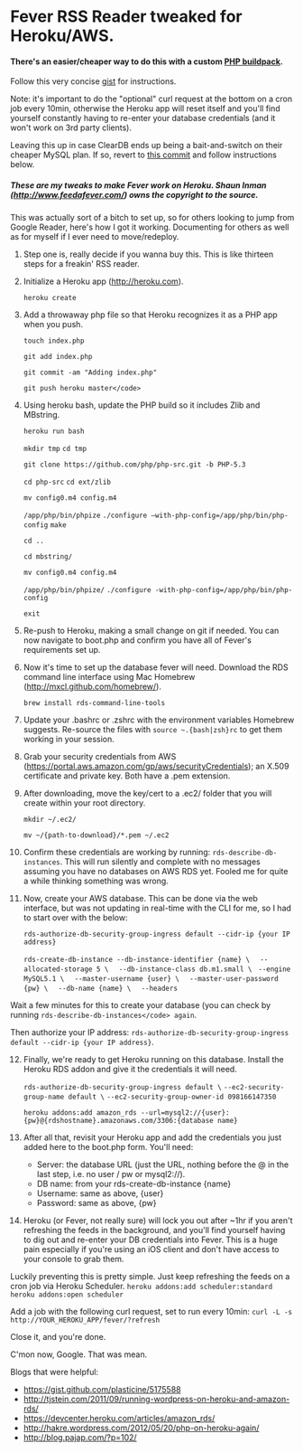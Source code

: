 Fever RSS Reader tweaked for Heroku/AWS.
========================================

#### There's an easier/cheaper way to do this with a custom [PHP buildpack](https://github.com/iphoting/heroku-buildpack-php-tyler).

Follow this very concise [gist](https://gist.github.com/plasticine/5175588) for instructions.

Note: it's important to do the "optional" curl request at the bottom on a cron job every 10min, otherwise the Heroku app will reset itself and you'll find yourself constantly having to re-enter your database credentials (and it won't work on 3rd party clients).

Leaving this up in case ClearDB ends up being a bait-and-switch on their cheaper MySQL plan. If so, revert to [this commit](0af102a096ac32af363310df12c530dface695a2) and follow instructions below.

##### These are my tweaks to make Fever work on Heroku. Shaun Inman (http://www.feedafever.com/) owns the copyright to the source.

This was actually sort of a bitch to set up, so for others looking to jump from Google Reader, here's how I got it working. Documenting for others as well as for myself if I ever need to move/redeploy.

1. Step one is, really decide if you wanna buy this. This is like thirteen steps for a freakin' RSS reader.

2. Initialize a Heroku app (http://heroku.com).

	`heroku create`

3. Add a throwaway php file so that Heroku recognizes it as a PHP app when you push.

	`touch index.php`

	`git add index.php`

	`git commit -am "Adding index.php"`

	`git push heroku master</code>`

4. Using heroku bash, update the PHP build so it includes Zlib and MBstring.

	`heroku run bash`

	`mkdir tmp`
	`cd tmp`
	 
	`git clone https://github.com/php/php-src.git -b PHP-5.3`
	 
	`cd php-src`
	`cd ext/zlib`

	`mv config0.m4 config.m4`

	`/app/php/bin/phpize`
	`./configure –with-php-config=/app/php/bin/php-config`
	`make`
	 
	`cd ..`

	`cd mbstring/`

	`mv config0.m4 config.m4`

	`/app/php/bin/phpize/`
	`./configure -with-php-config=/app/php/bin/php-config`

	`exit`

5. Re-push to Heroku, making a small change on git if needed. You can now navigate to boot.php and confirm you have all of Fever's requirements set up.

6. Now it's time to set up the database fever will need. Download the RDS command line interface using Mac Homebrew (http://mxcl.github.com/homebrew/). 

	`brew install rds-command-line-tools`

7. Update your .bashrc or .zshrc with the environment variables Homebrew suggests. Re-source the files with `source ~.{bash|zsh}rc` to get them working in your session.

8. Grab your security credentials from AWS (https://portal.aws.amazon.com/gp/aws/securityCredentials); an X.509 certificate and private key. Both have a .pem extension.

9. After downloading, move the key/cert to a .ec2/ folder that you will create within your root directory.

	`mkdir ~/.ec2/`

	`mv ~/{path-to-download}/*.pem ~/.ec2`

10. Confirm these credentials are working by running: `rds-describe-db-instances`. This will run silently and complete with no messages assuming you have no databases on AWS RDS yet. Fooled me for quite a while thinking something was wrong.

11. Now, create your AWS database. This can be done via the web interface, but was not updating in real-time with the CLI for me, so I had to start over with the below:

	`rds-authorize-db-security-group-ingress default --cidr-ip {your IP address}`

	`rds-create-db-instance --db-instance-identifier {name} \`
	`  --allocated-storage 5 \`
	`  --db-instance-class db.m1.small \`
	`  --engine MySQL5.1 \ `
	`  --master-username {user} \`
	`  --master-user-password {pw} \`
	`  --db-name {name} \`
	`  --headers`

Wait a few minutes for this to create your database (you can check by running `rds-describe-db-instances</code> again`.

Then authorize your IP address: `rds-authorize-db-security-group-ingress default --cidr-ip {your IP address}`.

12. Finally, we're ready to get Heroku running on this database. Install the Heroku RDS addon and give it the credentials it will need.
	
	`rds-authorize-db-security-group-ingress default \`
	  `--ec2-security-group-name default \`
	  `--ec2-security-group-owner-id 098166147350`

	`heroku addons:add amazon_rds --url=mysql2://{user}:{pw}@{rdshostname}.amazonaws.com/3306:{database name}`

14. After all that, revisit your Heroku app and add the credentials you just added here to the boot.php form. You'll need:
	- Server: the database URL (just the URL, nothing before the @ in the last step, i.e. no user / pw or mysql2://).
	- DB name: from your rds-create-db-instance {name}
	- Username: same as above, {user}
	- Password: same as above, {pw}

15. Heroku (or Fever, not really sure) will lock you out after ~1hr if you aren't refreshing the feeds in the background, and you'll find yourself having to dig out and re-enter your DB credentials into Fever. This is a huge pain especially if you're using an iOS client and don't have access to your console to grab them.

Luckily preventing this is pretty simple. Just keep refreshing the feeds on a cron job via Heroku Scheduler.
	`heroku addons:add scheduler:standard`
	`heroku addons:open scheduler`

Add a job with the following curl request, set to run every 10min:
	`curl -L -s http://YOUR_HEROKU_APP/fever/?refresh`

Close it, and you're done.

C'mon now, Google. That was mean.

Blogs that were helpful:  
- https://gist.github.com/plasticine/5175588
- http://tjstein.com/2011/09/running-wordpress-on-heroku-and-amazon-rds/  
- https://devcenter.heroku.com/articles/amazon_rds/  
- http://hakre.wordpress.com/2012/05/20/php-on-heroku-again/  
- http://blog.pajap.com/?p=102/
